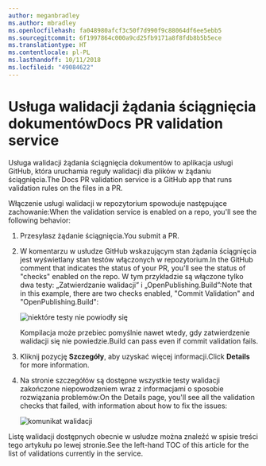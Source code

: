 ```yaml
---
author: meganbradley
ms.author: mbradley
ms.openlocfilehash: fa048980afcf3c50f7d990f9c88064df6ee5ebb5
ms.sourcegitcommit: 6f1997864c000a9cd25fb9171a8f8fdb8b5b5ece
ms.translationtype: HT
ms.contentlocale: pl-PL
ms.lasthandoff: 10/11/2018
ms.locfileid: "49084622"
---
```

# <a name="docs-pr-validation-service"></a><span data-ttu-id="c3532-101">Usługa walidacji żądania ściągnięcia dokumentów</span><span class="sxs-lookup"><span data-stu-id="c3532-101">Docs PR validation service</span></span>

<span data-ttu-id="c3532-102">Usługa walidacji żądania ściągnięcia dokumentów to aplikacja usługi GitHub, która uruchamia reguły walidacji dla plików w żądaniu ściągnięcia.</span><span class="sxs-lookup"><span data-stu-id="c3532-102">The Docs PR validation service is a GitHub app that runs validation rules on the files in a PR.</span></span>

<span data-ttu-id="c3532-103">Włączenie usługi walidacji w repozytorium spowoduje następujące zachowanie:</span><span class="sxs-lookup"><span data-stu-id="c3532-103">When the validation service is enabled on a repo, you'll see the following behavior:</span></span>

1. <span data-ttu-id="c3532-104">Przesyłasz żądanie ściągnięcia.</span><span class="sxs-lookup"><span data-stu-id="c3532-104">You submit a PR.</span></span>
1. <span data-ttu-id="c3532-105">W komentarzu w usłudze GitHub wskazującym stan żądania ściągnięcia jest wyświetlany stan testów włączonych w repozytorium.</span><span class="sxs-lookup"><span data-stu-id="c3532-105">In the GitHub comment that indicates the status of your PR, you'll see the status of "checks" enabled on the repo.</span></span> <span data-ttu-id="c3532-106">W tym przykładzie są włączone tylko dwa testy: „Zatwierdzanie walidacji” i „OpenPublishing.Build”:</span><span class="sxs-lookup"><span data-stu-id="c3532-106">Note that in this example, there are two checks enabled, "Commit Validation" and "OpenPublishing.Build":</span></span>

   ![niektóre testy nie powiodły się](media/validation-failed.png)

   <span data-ttu-id="c3532-108">Kompilacja może przebiec pomyślnie nawet wtedy, gdy zatwierdzenie walidacji się nie powiedzie.</span><span class="sxs-lookup"><span data-stu-id="c3532-108">Build can pass even if commit validation fails.</span></span>

1. <span data-ttu-id="c3532-109">Kliknij pozycję **Szczegóły**, aby uzyskać więcej informacji.</span><span class="sxs-lookup"><span data-stu-id="c3532-109">Click **Details** for more information.</span></span>
1. <span data-ttu-id="c3532-110">Na stronie szczegółów są dostępne wszystkie testy walidacji zakończone niepowodzeniem wraz z informacjami o sposobie rozwiązania problemów:</span><span class="sxs-lookup"><span data-stu-id="c3532-110">On the Details page, you'll see all the validation checks that failed, with information about how to fix the issues:</span></span>

   ![komunikat walidacji](media/validation-details.png)

<span data-ttu-id="c3532-112">Listę walidacji dostępnych obecnie w usłudze można znaleźć w spisie treści tego artykułu po lewej stronie.</span><span class="sxs-lookup"><span data-stu-id="c3532-112">See the left-hand TOC of this article for the list of validations currently in the service.</span></span>